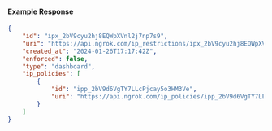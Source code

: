<!-- Code generated for API Clients. DO NOT EDIT. -->

#### Example Response

```json
{
	"id": "ipx_2bV9cyu2hj8EQWpXVnl2j7np7s9",
	"uri": "https://api.ngrok.com/ip_restrictions/ipx_2bV9cyu2hj8EQWpXVnl2j7np7s9",
	"created_at": "2024-01-26T17:17:42Z",
	"enforced": false,
	"type": "dashboard",
	"ip_policies": [
		{
			"id": "ipp_2bV9d6VgTY7LLcPjcay5o3HM3Ve",
			"uri": "https://api.ngrok.com/ip_policies/ipp_2bV9d6VgTY7LLcPjcay5o3HM3Ve"
		}
	]
}
```
